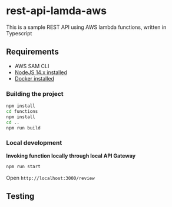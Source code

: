 # rest-api-lamda-aws

This is a sample REST API using AWS lambda functions, written in Typescript

## Requirements

* AWS SAM CLI 
* [NodeJS 14.x installed](https://nodejs.org/en/download/)
* [Docker installed](https://www.docker.com/community-edition)

### Building the project
 
```bash
npm install
cd functions
npm install
cd ..
npm run build
```

### Local development

**Invoking function locally through local API Gateway**

```bash
npm run start
```

Open `http://localhost:3000/review`

## Testing
